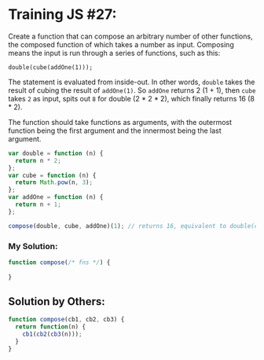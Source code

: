 # Training JS #27:

Create a function that can compose an arbitrary number of other functions, the composed function of which takes a number as input. Composing means the input is run through a series of functions, such as this:

`double(cube(addOne(1)));`

The statement is evaluated from inside-out. In other words, `double` takes the result of cubing the result of `addOne(1)`. So `addOne` returns 2 (1 + 1), then `cube` takes `2` as input, spits out `8` for double (2 * 2 * 2), which finally returns 16 (8 * 2).

The function should take functions as arguments, with the outermost function being the first argument and the innermost being the last argument.


```js
var double = function (n) {
  return n * 2;
};
var cube = function (n) {
  return Math.pow(n, 3);
};
var addOne = function (n) {
  return n + 1;
};

compose(double, cube, addOne)(1); // returns 16, equivalent to double(cube(addOne(1)))
```


### My Solution:
```js
function compose(/* fns */) {
  
}
```

## Solution by Others:
```js
function compose(cb1, cb2, cb3) {
  return function(n) {
    cb1(cb2(cb3(n)));
  }
}
```